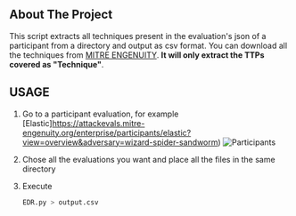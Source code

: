 
<!-- ABOUT THE PROJECT -->
## About The Project

This script extracts all techniques present in the evaluation's json of a participant from a directory and output as csv format. You can download all the techniques from [MITRE ENGENUITY](https://attackevals.mitre-engenuity.org/). **It will only extract the TTPs covered as "Technique"**.





<!-- USAGE -->
## USAGE

1. Go to a participant evaluation, for example [Elastic]https://attackevals.mitre-engenuity.org/enterprise/participants/elastic?view=overview&adversary=wizard-spider-sandworm)
![Participants](https://github.com/gonzalomarcos/Personal/blob/master/mitre-engenuity/Participants.PNG)

2. Chose all the evaluations you want and place all the files in the same directory

3. Execute
   ```sh
   EDR.py > output.csv
   ```

